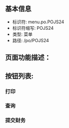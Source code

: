 
## 基本信息

- 标识符: menu.po.POJS24
- 标识符缩写: POJS24
- 类型: 菜单
- 路径: /po/POJS24

## 页面功能描述：





## 按钮列表:


### 打印



### 查询



### 提交财务


